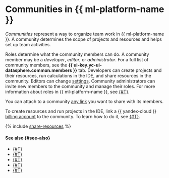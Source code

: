 # Communities in {{ ml-platform-name }}

_Communities_ represent a way to organize team work in {{ ml-platform-name }}. A community determines the scope of projects and resources and helps set up team activities.

Roles determine what the community members can do. A community member may be a _developer_, _editor_, or _administrator_. For a full list of community members, see the **{{ ui-key.yc-ui-datasphere.common.members }}** tab. Developers can create projects and their resources, run calculations in the IDE, and share resources in the community. Editors can change [settings](../operations/community/manage-community-config.md). Community administrators can invite new members to the community and manage their roles. For more information about roles in {{ ml-platform-name }}, see [{#T}](../security/index.md).

You can attach to a community [any link](../operations/community/link-channel.md) you want to share with its members.

To create resources and run projects in the IDE, link a {{ yandex-cloud }} [billing account](../../billing/concepts/billing-account.md) to the community. To learn how to do it, see [{#T}](../operations/community/link-ba.md).

{% include [share-resources](../../_includes/datasphere/sharing-resources.md) %}


#### See also {#see-also}

* [{#T}](./resource-model.md)
* [{#T}](../security/index.md)
* [{#T}](../../organization/security/index.md)
* [{#T}](../operations/index.md#community)
* [{#T}](../operations/community/link-ba.md)
